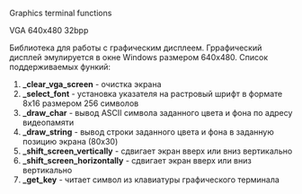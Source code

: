 Graphics terminal functions

VGA 640x480 32bpp

Библиотека для работы с графическим дисплеем. Гррафический дисплей эмулируется в окне Windows размером 640x480. 
Список поддерживаемых функий: 
1. **_clear_vga_screen** - очистка экрана
2. **_select_font** - установка указателя на растровый шрифт в формате 8x16 размером 256 символов
3. **_draw_char** - вывод ASCII символа заданного цвета и фона по адресу видеопамяти
4. **_draw_string** - вывод строки заданного цвета и фона в заданную позицию экрана (80x30)
5. **_shift_screen_vertically** - сдвигает экран вверх или вниз вертикально
6. **_shift_screen_horizontally** - сдвигает экран вверх или вниз вертикально
7. **_get_key** - читает символ из клавиатуры графического терминала

